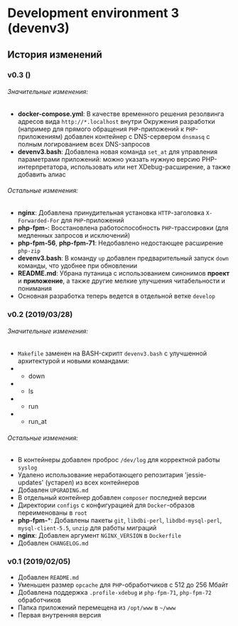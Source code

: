 # Development environment 3 (devenv3)

## История изменений

### v0.3 ()

###### Значительные изменения:
- **docker-compose.yml**: В качестве временного решения резолвинга адресов вида `http://*.localhost`
  внутри Окружения разработки (например для прямого обращения `PHP`-приложений к `PHP`-приложениям)
  добавлен контейнер с DNS-сервером `dnsmasq` с полным логированием всех DNS-запросов
- **devenv3.bash**: Добавлена новая команда `set_at` для управления параметрами приложений:
  можно указать нужную версию PHP-интерпретатора, использовать или нет XDebug-расширение, а также добавить алиас

###### Остальные изменения:
- **nginx**: Добавлена принудительная установка `HTTP`-заголовка `X-Forwarded-For` для `PHP`-приложений
- **php-fpm-**: Восстановлена работоспособность `PHP`-трассировки (для медленных запросов и исключений)
- **php-fpm-56**, **php-fpm-71**: Недобавлено недостающее расширение `php-zip`
- **devenv3.bash**: В команду `up` добавлен предварительный запуск `down` команды, что удобнее при обновлении
- **README.md**: Убрана путаница с использованием синонимов **проект** и **приложение**,
  а также другие мелкие улучшения читабельности и понимания
- Основная разработка теперь ведется в отдельной ветке `develop`

### v0.2 (2019/03/28)

###### Значительные изменения:
- `Makefile` заменен на BASH-скрипт `devenv3.bash` с улучшенной архитектурой и новыми командами:
- - down
- - ls
- - run
- - run_at

###### Остальные изменения:
- В контейнеры добавлен проброс `/dev/log` для корректной работы `syslog`
- Удалено использование неработающего репозитария 'jessie-updates' (устарел) из всех контейнеров
- Добавлен `UPGRADING.md`
- В отдельный контейнер добавлен `composer` последней версии
- Директории `configs` с конфигурацией для `Docker`-образов переименованы в `root`
- **php-fpm-***: Добавлены пакеты `git`, `libdbi-perl`, `libdbd-mysql-perl`, `mysql-client-5.5`, `unzip` для работы миграций
- **nginx**: Добавлен аргумент `NGINX_VERSION` в `Dockerfile`
- Добавлен `CHANGELOG.md`

### v0.1 (2019/02/05)

- Добавлен `README.md`
- Уменьшен размер `opcache` для `PHP`-обработчиков с 512 до 256 Мбайт
- Добавлена поддержка `.profile-xdebug` и `php-fpm-71`, `php-fpm-72` обработчиков
- Папка приложений перемещена из `/opt/www` в `~/www`
- Первая внутренняя версия
